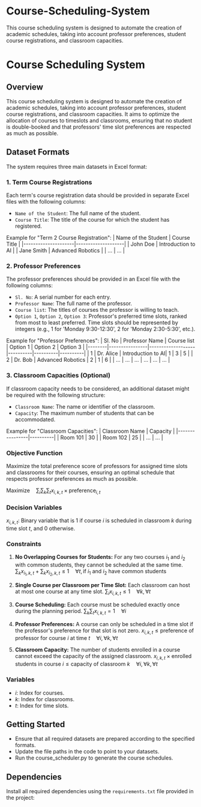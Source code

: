 # Course-Scheduling-System
This course scheduling system is designed to automate the creation of academic schedules, taking into account professor preferences, student course registrations, and classroom capacities.

# Course Scheduling System

## Overview
This course scheduling system is designed to automate the creation of academic schedules, taking into account professor preferences, student course registrations, and classroom capacities. It aims to optimize the allocation of courses to timeslots and classrooms, ensuring that no student is double-booked and that professors' time slot preferences are respected as much as possible.

## Dataset Formats
The system requires three main datasets in Excel format:

### 1. **Term Course Registrations**
Each term's course registration data should be provided in separate Excel files with the following columns:
- `Name of the Student`: The full name of the student.
- `Course Title`: The title of the course for which the student has registered.

Example for "Term 2 Course Registration":
| Name of the Student | Course Title       |
|---------------------|--------------------|
| John Doe            | Introduction to AI |
| Jane Smith          | Advanced Robotics  |
| ...                 | ...                |

### 2. **Professor Preferences**
The professor preferences should be provided in an Excel file with the following columns:
- `Sl. No`: A serial number for each entry.
- `Professor Name`: The full name of the professor.
- `Course list`: The titles of courses the professor is willing to teach.
- `Option 1`, `Option 2`, `Option 3`: Professor's preferred time slots, ranked from most to least preferred. Time slots should be represented by integers (e.g., 1 for 'Monday 9:30-12:30', 2 for 'Monday 2:30-5:30', etc.).

Example for "Professor Preferences":
| Sl. No | Professor Name | Course list       | Option 1 | Option 2 | Option 3 |
|--------|----------------|-------------------|----------|----------|----------|
| 1      | Dr. Alice      | Introduction to AI| 1        | 3        | 5        |
| 2      | Dr. Bob        | Advanced Robotics | 2        | 1        | 6        |
| ...    | ...            | ...               | ...      | ...      | ...      |

### 3. **Classroom Capacities** (Optional)
If classroom capacity needs to be considered, an additional dataset might be required with the following structure:
- `Classroom Name`: The name or identifier of the classroom.
- `Capacity`: The maximum number of students that can be accommodated.

Example for "Classroom Capacities":
| Classroom Name | Capacity |
|----------------|----------|
| Room 101       | 30       |
| Room 102       | 25       |
| ...            | ...      |

### Objective Function
Maximize the total preference score of professors for assigned time slots and classrooms for their courses, ensuring an optimal schedule that respects professor preferences as much as possible.

$\text{Maximize} \quad \sum_{i} \sum_{k} \sum_{t} x_{i,k,t} \times \text{{preference}}_{i,t}$

### Decision Variables
$x_{i,k,t}$: Binary variable that is 1 if course $i$ is scheduled in classroom $k$ during time slot $t$, and 0 otherwise.

### Constraints

1. **No Overlapping Courses for Students:**
   For any two courses $i_1$ and $i_2$ with common students, they cannot be scheduled at the same time.
   $\sum_{k} x_{i_1,k,t} + \sum_{k} x_{i_2,k,t} \leq 1 \quad \forall t, \text{if } i_1 \text{ and } i_2 \text{ have common students}$

2. **Single Course per Classroom per Time Slot:**
   Each classroom can host at most one course at any time slot.
   $\sum_{i} x_{i,k,t} \leq 1 \quad \forall k, \forall t$

3. **Course Scheduling:**
   Each course must be scheduled exactly once during the planning period.
   $\sum_{k}\sum_{t} x_{i,k,t} = 1 \quad \forall i$

4. **Professor Preferences:**
   A course can only be scheduled in a time slot if the professor's preference for that slot is not zero.
   $x_{i,k,t} \leq \text{preference of professor for course } i \text{ at time } t \quad \forall i, \forall k, \forall t$

5. **Classroom Capacity:**
   The number of students enrolled in a course cannot exceed the capacity of the assigned classroom.
   $x_{i,k,t} \times \text{enrolled students in course } i \leq \text{capacity of classroom } k \quad \forall i, \forall k, \forall t$

### Variables
- $i$: Index for courses.
- $k$: Index for classrooms.
- $t$: Index for time slots.


## Getting Started
- Ensure that all required datasets are prepared according to the specified formats.
- Update the file paths in the code to point to your datasets.
- Run the course_scheduler.py to generate the course schedules.

## Dependencies
Install all required dependencies using the `requirements.txt` file provided in the project:
